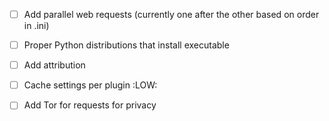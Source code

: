 

- [ ] Add parallel web requests (currently one after the other based on order in .ini)
- [ ] Proper Python distributions that install executable
- [ ] Add attribution
- [ ] Cache settings per plugin :LOW:
- [ ] Add Tor for requests for privacy

